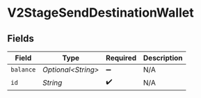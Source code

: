 # V2StageSendDestinationWallet


## Fields

| Field               | Type                | Required            | Description         |
| ------------------- | ------------------- | ------------------- | ------------------- |
| `balance`           | *Optional\<String>* | :heavy_minus_sign:  | N/A                 |
| `id`                | *String*            | :heavy_check_mark:  | N/A                 |